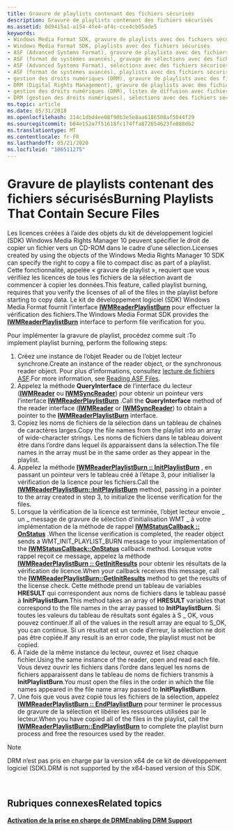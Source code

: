 ```yaml
---
title: Gravure de playlists contenant des fichiers sécurisés
description: Gravure de playlists contenant des fichiers sécurisés
ms.assetid: 0d9415a1-a154-4fe4-af4c-cce4cb05ade5
keywords:
- Windows Media Format SDK, gravure de playlists avec des fichiers sécurisés
- Windows Media Format SDK, playlists avec des fichiers sécurisés
- ASF (Advanced Systems Format), gravure de playlists avec des fichiers sécurisés
- ASF (format de systèmes avancés), gravage de sélections avec des fichiers sécurisés
- ASF (Advanced Systems Format), sélections avec des fichiers sécurisés
- ASF (format de systèmes avancés), playlists avec des fichiers sécurisés
- gestion des droits numériques (DRM), gravure de playlists avec des fichiers sécurisés
- DRM (Digital Rights Management), gravure de playlists avec des fichiers sécurisés
- gestion des droits numériques (DRM), listes de diffusion avec fichiers sécurisés
- DRM (gestion des droits numériques), sélections avec des fichiers sécurisés
ms.topic: article
ms.date: 05/31/2018
ms.openlocfilehash: 214c1dbd4ee08f90b3e5e8aa6186508af5044f29
ms.sourcegitcommit: b04e152a7f51618fc174ffa872654623fe088db2
ms.translationtype: MT
ms.contentlocale: fr-FR
ms.lasthandoff: 05/21/2020
ms.locfileid: "106511275"
---
```

# <a name="burning-playlists-that-contain-secure-files"></a><span data-ttu-id="696da-113">Gravure de playlists contenant des fichiers sécurisés</span><span class="sxs-lookup"><span data-stu-id="696da-113">Burning Playlists That Contain Secure Files</span></span>

<span data-ttu-id="696da-114">Les licences créées à l’aide des objets du kit de développement logiciel (SDK) Windows Media Rights Manager 10 peuvent spécifier le droit de copier un fichier vers un CD-ROM dans le cadre d’une sélection.</span><span class="sxs-lookup"><span data-stu-id="696da-114">Licenses created by using the objects of the Windows Media Rights Manager 10 SDK can specify the right to copy a file to compact disc as part of a playlist.</span></span> <span data-ttu-id="696da-115">Cette fonctionnalité, appelée « gravure de playlist », requiert que vous vérifiiez les licences de tous les fichiers de la sélection avant de commencer à copier les données.</span><span class="sxs-lookup"><span data-stu-id="696da-115">This feature, called playlist burning, requires that you verify the licenses of all of the files in the playlist before starting to copy data.</span></span> <span data-ttu-id="696da-116">Le kit de développement logiciel (SDK) Windows Media Format fournit l’interface [**IWMReaderPlaylistBurn**](/previous-versions/windows/desktop/api/wmsdkidl/nn-wmsdkidl-iwmreaderplaylistburn) pour effectuer la vérification des fichiers.</span><span class="sxs-lookup"><span data-stu-id="696da-116">The Windows Media Format SDK provides the [**IWMReaderPlaylistBurn**](/previous-versions/windows/desktop/api/wmsdkidl/nn-wmsdkidl-iwmreaderplaylistburn) interface to perform file verification for you.</span></span>

<span data-ttu-id="696da-117">Pour implémenter la gravure de playlist, procédez comme suit :</span><span class="sxs-lookup"><span data-stu-id="696da-117">To implement playlist burning, perform the following steps:</span></span>

1.  <span data-ttu-id="696da-118">Créez une instance de l’objet Reader ou de l’objet lecteur synchrone.</span><span class="sxs-lookup"><span data-stu-id="696da-118">Create an instance of the reader object, or the synchronous reader object.</span></span> <span data-ttu-id="696da-119">Pour plus d’informations, consultez [lecture de fichiers ASF](reading-asf-files.md).</span><span class="sxs-lookup"><span data-stu-id="696da-119">For more information, see [Reading ASF Files](reading-asf-files.md).</span></span>
2.  <span data-ttu-id="696da-120">Appelez la méthode **QueryInterface** de l’interface du lecteur ([**IWMReader**](/previous-versions/windows/desktop/api/wmsdkidl/nn-wmsdkidl-iwmreader) ou [**IWMSyncReader**](/previous-versions/windows/desktop/api/wmsdkidl/nn-wmsdkidl-iwmsyncreader)) pour obtenir un pointeur vers l’interface [**IWMReaderPlaylistBurn**](/previous-versions/windows/desktop/api/wmsdkidl/nn-wmsdkidl-iwmreaderplaylistburn) .</span><span class="sxs-lookup"><span data-stu-id="696da-120">Call the **QueryInterface** method of the reader interface ([**IWMReader**](/previous-versions/windows/desktop/api/wmsdkidl/nn-wmsdkidl-iwmreader) or [**IWMSyncReader**](/previous-versions/windows/desktop/api/wmsdkidl/nn-wmsdkidl-iwmsyncreader)) to obtain a pointer to the [**IWMReaderPlaylistBurn**](/previous-versions/windows/desktop/api/wmsdkidl/nn-wmsdkidl-iwmreaderplaylistburn) interface.</span></span>
3.  <span data-ttu-id="696da-121">Copiez les noms de fichiers de la sélection dans un tableau de chaînes de caractères larges.</span><span class="sxs-lookup"><span data-stu-id="696da-121">Copy the file names from the playlist into an array of wide-character strings.</span></span> <span data-ttu-id="696da-122">Les noms de fichiers dans le tableau doivent être dans l’ordre dans lequel ils apparaissent dans la sélection.</span><span class="sxs-lookup"><span data-stu-id="696da-122">The file names in the array must be in the same order as they appear in the playlist.</span></span>
4.  <span data-ttu-id="696da-123">Appelez la méthode [**IWMReaderPlaylistBurn :: InitPlaylistBurn**](/previous-versions/windows/desktop/api/Wmsdkidl/nf-wmsdkidl-iwmreaderplaylistburn-initplaylistburn) , en passant un pointeur vers le tableau créé à l’étape 3, pour initialiser la vérification de la licence pour les fichiers.</span><span class="sxs-lookup"><span data-stu-id="696da-123">Call the [**IWMReaderPlaylistBurn::InitPlaylistBurn**](/previous-versions/windows/desktop/api/Wmsdkidl/nf-wmsdkidl-iwmreaderplaylistburn-initplaylistburn) method, passing in a pointer to the array created in step 3, to initialize the license verification for the files.</span></span>
5.  <span data-ttu-id="696da-124">Lorsque la vérification de la licence est terminée, l’objet lecteur envoie \_ un \_ message de gravure de sélection d’initialisation WMT \_ à votre implémentation de la méthode de rappel [**IWMStatusCallback :: OnStatus**](/previous-versions/windows/desktop/api/Wmsdkidl/nf-wmsdkidl-iwmstatuscallback-onstatus) .</span><span class="sxs-lookup"><span data-stu-id="696da-124">When the license verification is completed, the reader object sends a WMT\_INIT\_PLAYLIST\_BURN message to your implementation of the [**IWMStatusCallback::OnStatus**](/previous-versions/windows/desktop/api/Wmsdkidl/nf-wmsdkidl-iwmstatuscallback-onstatus) callback method.</span></span> <span data-ttu-id="696da-125">Lorsque votre rappel reçoit ce message, appelez la méthode [**IWMReaderPlaylistBurn :: GetInitResults**](/previous-versions/windows/desktop/api/Wmsdkidl/nf-wmsdkidl-iwmreaderplaylistburn-getinitresults) pour obtenir les résultats de la vérification de licence.</span><span class="sxs-lookup"><span data-stu-id="696da-125">When your callback receives this message, call the [**IWMReaderPlaylistBurn::GetInitResults**](/previous-versions/windows/desktop/api/Wmsdkidl/nf-wmsdkidl-iwmreaderplaylistburn-getinitresults) method to get the results of the license check.</span></span> <span data-ttu-id="696da-126">Cette méthode prend un tableau de variables **HRESULT** qui correspondent aux noms de fichiers dans le tableau passé à **InitPlaylistBurn**.</span><span class="sxs-lookup"><span data-stu-id="696da-126">This method takes an array of **HRESULT** variables that correspond to the file names in the array passed to **InitPlaylistBurn**.</span></span> <span data-ttu-id="696da-127">Si toutes les valeurs du tableau de résultats sont égales à S \_ OK, vous pouvez continuer.</span><span class="sxs-lookup"><span data-stu-id="696da-127">If all of the values in the result array are equal to S\_OK, you can continue.</span></span> <span data-ttu-id="696da-128">Si un résultat est un code d’erreur, la sélection ne doit pas être copiée.</span><span class="sxs-lookup"><span data-stu-id="696da-128">If any result is an error code, the playlist must not be copied.</span></span>
6.  <span data-ttu-id="696da-129">À l’aide de la même instance du lecteur, ouvrez et lisez chaque fichier.</span><span class="sxs-lookup"><span data-stu-id="696da-129">Using the same instance of the reader, open and read each file.</span></span> <span data-ttu-id="696da-130">Vous devez ouvrir les fichiers dans l’ordre dans lequel les noms de fichiers apparaissent dans le tableau de noms de fichiers transmis à **InitPlaylistBurn**.</span><span class="sxs-lookup"><span data-stu-id="696da-130">You must open the files in the order in which the file names appeared in the file name array passed to **InitPlaylistBurn**.</span></span>
7.  <span data-ttu-id="696da-131">Une fois que vous avez copié tous les fichiers de la sélection, appelez [**IWMReaderPlaylistBurn :: EndPlaylistBurn**](/previous-versions/windows/desktop/api/Wmsdkidl/nf-wmsdkidl-iwmreaderplaylistburn-endplaylistburn) pour terminer le processus de gravure de la sélection et libérer les ressources utilisées par le lecteur.</span><span class="sxs-lookup"><span data-stu-id="696da-131">When you have copied all of the files in the playlist, call the [**IWMReaderPlaylistBurn::EndPlaylistBurn**](/previous-versions/windows/desktop/api/Wmsdkidl/nf-wmsdkidl-iwmreaderplaylistburn-endplaylistburn) to complete the playlist burn process and free the resources used by the reader.</span></span>

> [!Note]  
> <span data-ttu-id="696da-132">DRM n’est pas pris en charge par la version x64 de ce kit de développement logiciel (SDK).</span><span class="sxs-lookup"><span data-stu-id="696da-132">DRM is not supported by the x64-based version of this SDK.</span></span>

 

## <a name="related-topics"></a><span data-ttu-id="696da-133">Rubriques connexes</span><span class="sxs-lookup"><span data-stu-id="696da-133">Related topics</span></span>

<dl> <dt>

[<span data-ttu-id="696da-134">**Activation de la prise en charge de DRM**</span><span class="sxs-lookup"><span data-stu-id="696da-134">**Enabling DRM Support**</span></span>](enabling-drm-support.md)
</dt> </dl>

 

 




